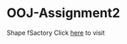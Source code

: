 # OOJ-Assignment2
Shape fSactory
Click [here]( https://sunlei2007.github.io/OOJ-ShapeFactory/) to visit 